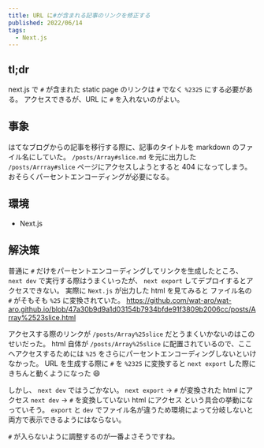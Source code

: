 ```yaml
---
title: URL に#が含まれる記事のリンクを修正する
published: 2022/06/14
tags:
  - Next.js
---
```


## tl;dr

next.js で `#` が含まれた static page のリンクは `#` でなく `%2325` にする必要がある。
アクセスできるが、URL に `#` を入れないのがよい。

## 事象

はてなブログからの記事を移行する際に、記事のタイトルを markdown のファイル名にしていた。
`/posts/Array#slice.md` を元に出力した `/posts/Arrray#slice` ページにアクセスしようとすると 404 になってしまう。
おそらくパーセントエンコーディングが必要になる。

## 環境

- Next.js

## 解決策

普通に `#` だけをパーセントエンコーディングしてリンクを生成したところ、 `next dev` で実行する際はうまくいったが、 `next export` してデプロイするとアクセスできない。
実際に `Next.js` が出力した html を見てみると ファイル名の `#` がそもそも `%25` に変換されていた。
https://github.com/wat-aro/wat-aro.github.io/blob/47a30b9d9a1d03154b7934bfde91f3809b2006cc/posts/Array%2523slice.html

アクセスする際のリンクが `/posts/Array%25slice` だとうまくいかないのはこのせいだった。
html 自体が `/posts/Array%25slice` に配置されているので、ここへアクセスするためには `%25` をさらにパーセントエンコーディングしないといけなかった。
URL を生成する際に `#` を `%2325` に変換すると `next export` した際にきちんと動くようになった :smile:

しかし、 `next dev` ではうごかない。
`next export` -> `#` が変換された html にアクセス
`next dev` -> `#` を変換していない html にアクセス
という具合の挙動になっていそう。
`export` と `dev` でファイル名が違うため環境によって分岐しないと両方で表示できるようにはならない。

`#` が入らないように調整するのが一番よさそうですね。

